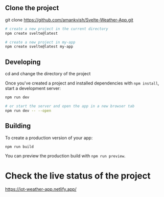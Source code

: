 
## Clone the  project

git clone https://github.com/amankvish/Svelte-Weather-App.git

```bash
# create a new project in the current directory
npm create svelte@latest

# create a new project in my-app
npm create svelte@latest my-app
```

## Developing

cd and change the directory of the project

Once you've created a project and installed dependencies with `npm install`, 
start a development server:

```bash
npm run dev

# or start the server and open the app in a new browser tab
npm run dev -- --open
```

## Building

To create a production version of your app:

```bash
npm run build
```

You can preview the production build with `npm run preview`.

# Check the live status of the project

  https://iot-weather-app.netlify.app/

  
